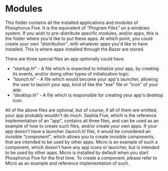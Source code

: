 Modules
========

This folder contains all the installed applications and modules of Phosphorus Five. It is the equivalent of _"Program Files"_ on a windows system.
If you wish to pre-distribute specific modules, and/or apps, this is the folder where you'd like to put these apps. At which point, you could create
your own _"distribution"_, with whatever apps you'd like to have installed. This is where apps installed through the Bazar are stored.

There are three special files an app optionally could have.

* _"startup.hl"_ - A file which is expected to initialize your app, by creating its events, and/or doing other types of initialization logic.
* _"launch.hl"_ - A file which would become your app's launcher, allowing the user to launch your app, kind of like the "exe" file or "icon" of your app.
* _"desktop.hl"_ - A file which is responsible for creating your app's desktop icon.

All of the above files are optional, but of course, if all of them are omitted, your app probably wouldn't do much. Sephia Five, which is the
reference implementation of an "app", contains all three files, and can be used as an example of how to create such files, and/or create your
own apps. If your app doesn't have a launcher (launch.hl file), it would be considered an invisible _"component"_, which allows you to create
invisible components, that are intended to be used by other apps. Micro is an example of such a component, which doesn't have any app icons or 
launcher, but is intended to be used by other apps. Micro is installed by default when you start Phosphorus Five for the first time. To create
a component, please refer to Micro as an example and reference implementation of such.
